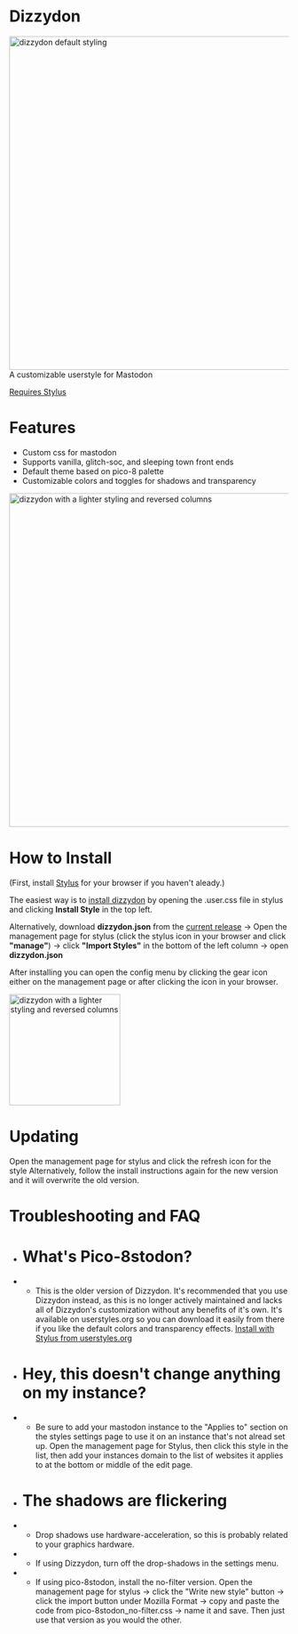 # Dizzydon
<img src="https://raw.githubusercontent.com/dizzy-labs/dizzydon/master/screenshots/dizzydon-default.png" width="600px" alt="dizzydon default styling">
A customizable userstyle for Mastodon

[Requires Stylus](https://add0n.com/stylus.html)

# Features
* Custom css for mastodon
* Supports vanilla, glitch-soc, and sleeping town front ends
* Default theme based on pico-8 palette
* Customizable colors and toggles for shadows and transparency

<img src="https://raw.githubusercontent.com/dizzy-labs/dizzydon/master/screenshots/dizzydon-pink-reverse-columns.png" width="600px" alt="dizzydon with a lighter styling and reversed columns">

# How to Install
(First, install [Stylus](https://add0n.com/stylus.html) for your browser if you haven't aleady.)

The easiest way is to [install dizzydon](https://raw.githubusercontent.com/dizzy-labs/dizzydon/master/dizzydon_source.user.css) by opening the .user.css file in stylus and clicking <b>Install Style</b> in the top left.

Alternatively, download <b>dizzydon.json</b> from the [current release](https://github.com/dizzy-labs/dizzydon/releases/tag/v2.0.0) -> Open the management page for stylus (click the stylus icon in your browser and click <b>"manage"</b>) -> click <b>"Import Styles"</b> in the bottom of the left column -> open <b>dizzydon.json</b>

After installing you can open the config menu by clicking the gear icon either on the management page or after clicking the icon in your browser.

<img src="https://raw.githubusercontent.com/dizzy-labs/dizzydon/master/screenshots/dizzydon-configuration.png" width="200px" alt="dizzydon with a lighter styling and reversed columns">

# Updating
Open the management page for stylus and click the refresh icon for the style
Alternatively, follow the install instructions again for the new version and it will overwrite the old version.

# Troubleshooting and FAQ
* # What's Pico-8stodon?
* * This is the older version of Dizzydon. It's recommended that you use Dizzydon instead, as this is no longer actively maintained and lacks all of Dizzydon's customization without any benefits of it's own. It's available on userstyles.org so you can download it easily from there if you like the default colors and transparency effects.
[Install with Stylus from userstyles.org](https://userstyles.org/styles/163455/pico-8stodon) 
* # Hey, this doesn't change anything on my instance?
* * Be sure to add your mastodon instance to the "Applies to" section on the styles settings page to use it on an instance that's not alread set up. Open the management page for Stylus, then click this style in the list, then add your instances domain to the list of websites it applies to at the bottom or middle of the edit page.

* # The shadows are flickering
* * Drop shadows use hardware-acceleration, so this is probably related to your graphics hardware.
* * If using Dizzydon, turn off the drop-shadows in the settings menu.
* * If using pico-8stodon, install the no-filter version. Open the management page for stylus -> click the "Write new style" button -> click the import button under Mozilla Format -> copy and paste the code from pico-8stodon_no-filter.css -> name it and save. Then just use that version as you would the other.
